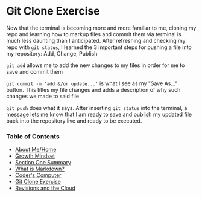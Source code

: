 # Git Clone Exercise

Now that the terminal is becoming more and more familiar to me, cloning my repo and learning how to markup files and commit them via terminal is much less daunting than I anticipated. After refreshing and checking my repo with `git status`, I learned the 3 important steps for pushing a file into my repository: Add, Change, Publish

`git add` allows me to add the new changes to my files in order for me to save and commit them

`git commit -m 'add &/or update...'` is what I see as my "Save As..." button. This titles my file changes and adds a description of why such changes we made to said file

`git push` does what it says. After inserting `git status` into the terminal, a message lets me know that I am ready to save and publish my updated file back into the repository live and ready to be executed.

### Table of Contents
- [About Me/Home](README.md)
- [Growth Mindset](GROWTH_MINDSET.md)
- [Section One Summary](/SectionOne.md)
- [What is Markdown?](/LEARNING_MARKDOWN.md)
- [Coder's Computer](CODERS_COMPUTER.md)
- [Git Clone Exercise](GIT_CLONE.md)
- [Revisions and the Cloud](REVISIONS_AND_THE_CLOUD.md)
